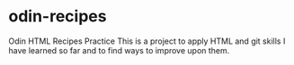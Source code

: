 # odin-recipes
Odin HTML Recipes Practice
This is a project to apply HTML and git skills I have learned so far and to find ways to improve upon them.